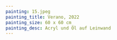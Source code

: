 ```yaml
---
painting: 15.jpeg
painting_title: Verano, 2022
painting_size: 60 x 60 cm
painting_desc: Acryl und Öl auf Leinwand
---
```

